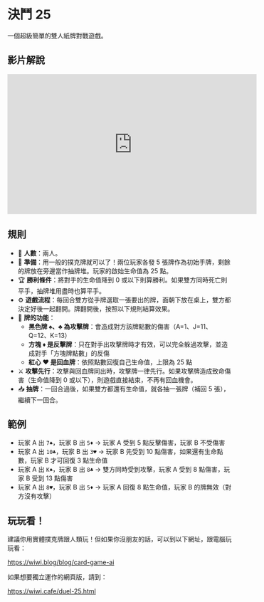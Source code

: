 # 決鬥 25

一個超級簡單的雙人紙牌對戰遊戲。

## 影片解說

<iframe width="560" height="315" src="https://www.youtube.com/embed/ySnArXULVqk" title="YouTube video player" frameborder="0" allowfullscreen></iframe>

## 規則

- 👥 **人數**：兩人。
- 🎒 **準備**：用一般的撲克牌就可以了！兩位玩家各發 5 張牌作為初始手牌，剩餘的牌放在旁邊當作抽牌堆。玩家的啟始生命值為 25 點。
- 🏆 **勝利條件**：將對手的生命值降到 0 或以下則算勝利。如果雙方同時死亡則平手，抽牌堆用盡時也算平手。
- ⚙️ **遊戲流程**：每回合雙方從手牌選取一張要出的牌，面朝下放在桌上，雙方都決定好後一起翻開。牌翻開後，按照以下規則結算效果。
- 🧩 **牌的功能**：
	- **黑色牌 ♠️、♣️ 為攻擊牌**：會造成對方該牌點數的傷害（A=1、J=11、Q=12、K=13）
	- **方塊 ♦️ 是反擊牌**：只在對手出攻擊牌時才有效，可以完全躲過攻擊，並造成對手「方塊牌點數」的反傷
	- **紅心 ♥️ 是回血牌**：依照點數回復自己生命值，上限為 25 點
- ⚔️ **攻擊先行**：攻擊與回血牌同出時，攻擊牌一律先行。如果攻擊牌造成致命傷害（生命值降到 0 或以下），則遊戲直接結束，不再有回血機會。
- 📥 **抽牌**：一回合過後，如果雙方都還有生命值，就各抽一張牌（補回 5 張），繼續下一回合。

## 範例

- 玩家 A 出 `7♠️`，玩家 B 出 `5♦️` → 玩家 A 受到 5 點反擊傷害，玩家 B 不受傷害
- 玩家 A 出 `10♣️`，玩家 B 出 `3♥️` → 玩家 B 先受到 10 點傷害，如果還有生命點數，玩家 B 才可回復 3 點生命值
- 玩家 A 出 `K♠️`，玩家 B 出 `8♣️` → 雙方同時受到攻擊，玩家 A 受到 8 點傷害，玩家 B 受到 13 點傷害
- 玩家 A 出 `8♥️`，玩家 B 出 `5♦️` → 玩家 A 回復 8 點生命值，玩家 B 的牌無效（對方沒有攻擊）

## 玩玩看！

建議你用實體撲克牌跟人類玩！但如果你沒朋友的話，可以到以下網址，跟電腦玩玩看：

https://wiwi.blog/blog/card-game-ai

如果想要獨立運作的網頁版，請到：

https://wiwi.cafe/duel-25.html
